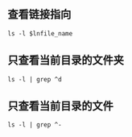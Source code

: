 ## 查看链接指向

```shell
ls -l $lnfile_name
```
## 只查看当前目录的文件夹

```shell
ls -l | grep ^d
```

## 只查看当前目录的文件

```sehll
ls -l | grep ^-
```

